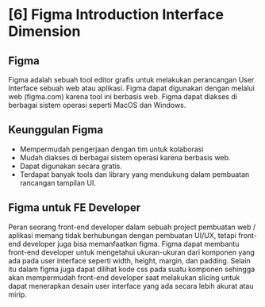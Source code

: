 # [6] Figma Introduction Interface Dimension

## Figma

Figma adalah sebuah tool editor grafis untuk melakukan perancangan User Interface sebuah web atau aplikasi. Figma dapat digunakan dengan melalui web (figma.com) karena tool ini berbasis web. Figma dapat diakses di berbagai sistem operasi seperti MacOS dan Windows.

## Keunggulan Figma

- Mempermudah pengerjaan dengan tim untuk kolaborasi
- Mudah diakses di berbagai sistem operasi karena berbasis web.
- Dapat digunakan secara gratis.
- Terdapat banyak tools dan library yang mendukung dalam pembuatan rancangan tampilan UI.

## Figma untuk FE Developer

Peran seorang front-end developer dalam sebuah project pembuatan web / aplikasi memang tidak berhubungan dengan pembuatan UI/UX, tetapi front-end developer juga bisa memanfaatkan figma. Figma dapat membantu front-end developer untuk mengetahui ukuran-ukuran dari komponen yang ada pada user interface seperti width, height, margin, dan padding. Selain itu dalam figma juga dapat dilihat kode css pada suatu komponen sehingga akan mempermudah front-end developer saat melakukan slicing untuk dapat menerapkan desain user interface yang ada secara lebih akurat atau mirip.
